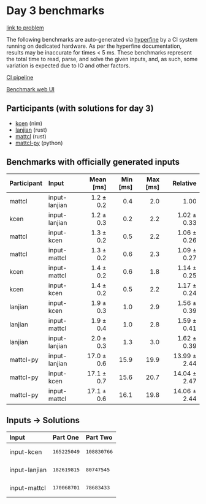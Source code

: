 # Day 3 benchmarks

[link to problem](https://adventofcode.com/2024/day/3)

The following benchmarks are auto-generated via
[hyperfine](https://github.com/sharkdp/hyperfine) by a CI system running on
dedicated hardware. As per the hyperfine documentation, results may be
inaccurate for times < 5 ms. These benchmarks represent the total time to read,
parse, and solve the given inputs, and, as such, some variation is expected due
to IO and other factors.

[CI pipeline](http://ci.papercode.net:8080/teams/main/pipelines/aoc2024)

[Benchmark web UI](https://aoc.ancalagon.black)


## Participants (with solutions for day 3)

- [kcen](https://github.com/kcen/aoc2024) (nim)
- [lanjian](https://github.com/lanjian/aoc-2024) (rust)
- [mattcl](https://github.com/mattcl/aoc2024) (rust)
- [mattcl-py](https://github.com/mattcl/aoc2024-py) (python)


## Benchmarks with officially generated inputs

| Participant | Input | Mean [ms] | Min [ms] | Max [ms] | Relative |
|:---|:---|---:|---:|---:|---:|
| mattcl | input-lanjian | 1.2 ± 0.2 | 0.4 | 2.0 | 1.00 |
| kcen | input-lanjian | 1.2 ± 0.3 | 0.2 | 2.2 | 1.02 ± 0.33 |
| mattcl | input-kcen | 1.3 ± 0.2 | 0.5 | 2.2 | 1.06 ± 0.26 |
| mattcl | input-mattcl | 1.3 ± 0.2 | 0.6 | 2.3 | 1.09 ± 0.27 |
| kcen | input-mattcl | 1.4 ± 0.2 | 0.6 | 1.8 | 1.14 ± 0.25 |
| kcen | input-kcen | 1.4 ± 0.2 | 0.5 | 2.2 | 1.17 ± 0.24 |
| lanjian | input-kcen | 1.9 ± 0.3 | 1.0 | 2.9 | 1.56 ± 0.39 |
| lanjian | input-mattcl | 1.9 ± 0.4 | 1.0 | 2.8 | 1.59 ± 0.41 |
| lanjian | input-lanjian | 2.0 ± 0.3 | 1.3 | 3.0 | 1.62 ± 0.39 |
| mattcl-py | input-lanjian | 17.0 ± 0.6 | 15.9 | 19.9 | 13.99 ± 2.44 |
| mattcl-py | input-kcen | 17.1 ± 0.7 | 15.6 | 20.7 | 14.04 ± 2.47 |
| mattcl-py | input-mattcl | 17.1 ± 0.6 | 16.1 | 19.8 | 14.06 ± 2.44 |


## Inputs -> Solutions

| Input | Part One | Part Two |
|:---|:---|:---|
|input-kcen|<pre>165225049</pre>|<pre>108830766</pre>|
|input-lanjian|<pre>182619815</pre>|<pre>80747545</pre>|
|input-mattcl|<pre>170068701</pre>|<pre>78683433</pre>|